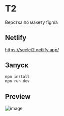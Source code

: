 # T2

Верстка по макету figma

## Netlify

https://seelet2.netlify.app/

## Запуск 

```sh
npm install
npm run dev
```

## Preview
![image](https://user-images.githubusercontent.com/17192182/226317224-ed2ae251-0c3f-478a-9c7c-522ff7f36c6e.png)
